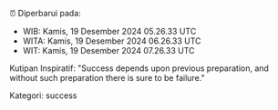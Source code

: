 ⏰ Diperbarui pada:
- WIB: Kamis, 19 Desember 2024 05.26.33 UTC
- WITA: Kamis, 19 Desember 2024 06.26.33 UTC
- WIT: Kamis, 19 Desember 2024 07.26.33 UTC

Kutipan Inspiratif:
"Success depends upon previous preparation, and without such preparation there is sure to be failure."


Kategori: success

